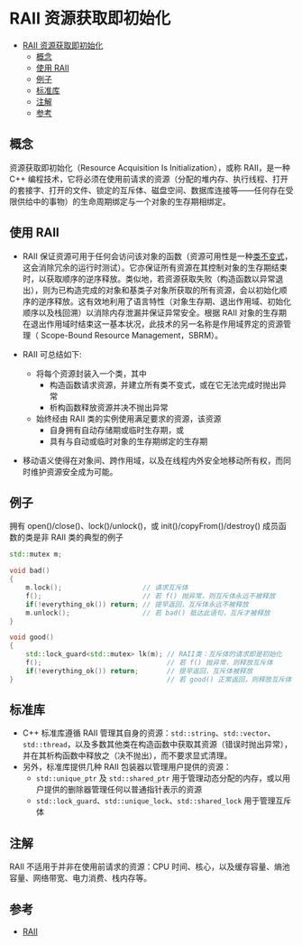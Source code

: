 # RAII 资源获取即初始化

- [RAII 资源获取即初始化](#raii-%e8%b5%84%e6%ba%90%e8%8e%b7%e5%8f%96%e5%8d%b3%e5%88%9d%e5%a7%8b%e5%8c%96)
  - [概念](#%e6%a6%82%e5%bf%b5)
  - [使用 RAII](#%e4%bd%bf%e7%94%a8-raii)
  - [例子](#%e4%be%8b%e5%ad%90)
  - [标准库](#%e6%a0%87%e5%87%86%e5%ba%93)
  - [注解](#%e6%b3%a8%e8%a7%a3)
  - [参考](#%e5%8f%82%e8%80%83)

## 概念

资源获取即初始化（Resource Acquisition Is Initialization），或称 RAII，是一种 C++ 编程技术，它将必须在使用前请求的资源（分配的堆内存、执行线程、打开的套接字、打开的文件、锁定的互斥体、磁盘空间、数据库连接等——任何存在受限供给中的事物）的生命周期绑定与一个对象的生存期相绑定。

## 使用 RAII

- RAII 保证资源可用于任何会访问该对象的函数（资源可用性是一种[类不变式](https://en.wikipedia.org/wiki/Class_invariant)，这会消除冗余的运行时测试）。它亦保证所有资源在其控制对象的生存期结束时，以获取顺序的逆序释放。类似地，若资源获取失败（构造函数以异常退出），则为已构造完成的对象和基类子对象所获取的所有资源，会以初始化顺序的逆序释放。这有效地利用了语言特性（对象生存期、退出作用域、初始化顺序以及栈回溯）以消除内存泄漏并保证异常安全。根据 RAII 对象的生存期在退出作用域时结束这一基本状况，此技术的另一名称是作用域界定的资源管理（ Scope-Bound Resource Management，SBRM）。

- RAII 可总结如下:
  - 将每个资源封装入一个类，其中
    - 构造函数请求资源，并建立所有类不变式，或在它无法完成时抛出异常
    - 析构函数释放资源并决不抛出异常
  - 始终经由 RAII 类的实例使用满足要求的资源，该资源
    - 自身拥有自动存储期或临时生存期，或
    - 具有与自动或临时对象的生存期绑定的生存期
- 移动语义使得在对象间、跨作用域，以及在线程内外安全地移动所有权，而同时维护资源安全成为可能。

## 例子

拥有 open()/close()、lock()/unlock()，或 init()/copyFrom()/destroy() 成员函数的类是非 RAII 类的典型的例子

```cpp
std::mutex m;

void bad()
{
    m.lock();                    // 请求互斥体
    f();                         // 若 f() 抛异常，则互斥体永远不被释放
    if(!everything_ok()) return; // 提早返回，互斥体永远不被释放
    m.unlock();                  // 若 bad() 抵达此语句，互斥才被释放
}

void good()
{
    std::lock_guard<std::mutex> lk(m); // RAII类：互斥体的请求即是初始化
    f();                               // 若 f() 抛异常，则释放互斥体
    if(!everything_ok()) return;       // 提早返回，互斥体被释放
}                                      // 若 good() 正常返回，则释放互斥体
```

## 标准库

- C++ 标准库遵循 RAII 管理其自身的资源：`std::string`、`std::vector`、`std::thread`，以及多数其他类在构造函数中获取其资源（错误时抛出异常），并在其析构函数中释放之（决不抛出），而不要求显式清理。
- 另外，标准库提供几种 RAII 包装器以管理用户提供的资源：
  - `std::unique_ptr` 及 `std::shared_ptr` 用于管理动态分配的内存，或以用户提供的删除器管理任何以普通指针表示的资源
  - `std::lock_guard`、`std::unique_lock`、`std::shared_lock` 用于管理互斥体

## 注解

RAII 不适用于并非在使用前请求的资源：CPU 时间、核心，以及缓存容量、熵池容量、网络带宽、电力消费、栈内存等。

## 参考

- [RAII](https://zh.cppreference.com/w/cpp/language/raii)
